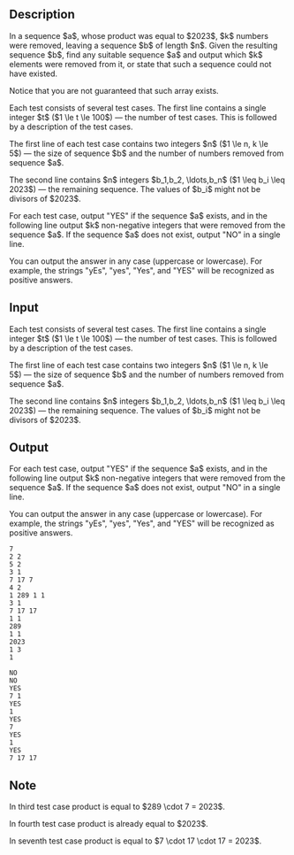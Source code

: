 ## Description

<div><p>In a sequence $a$, whose product was equal to $2023$, $k$ numbers were removed, leaving a sequence $b$ of length $n$. Given the resulting sequence $b$, find any suitable sequence $a$ and output which $k$ elements were removed from it, or state that such a sequence could not have existed.</p><p>Notice that you are not guaranteed that such array exists.</p></div><div class="input-specification"><p>Each test consists of several test cases. The first line contains a single integer $t$ ($1 \le t \le 100$)&nbsp;— the number of test cases. This is followed by a description of the test cases.</p><p>The first line of each test case contains two integers $n$ ($1 \le n, k \le 5$)&nbsp;— the size of sequence $b$ and the number of numbers removed from sequence $a$.</p><p>The second line contains $n$ integers $b_1,b_2, \ldots,b_n$ ($1 \leq b_i \leq 2023$)&nbsp;— the remaining sequence. The values of $b_i$ might not be divisors of $2023$.</p></div><div class="output-specification"><p>For each test case, output "<span class="tex-font-style-tt">YES</span>" if the sequence $a$ exists, and in the following line output $k$ non-negative integers that were removed from the sequence $a$. If the sequence $a$ does not exist, output "<span class="tex-font-style-tt">NO</span>" in a single line.</p><p>You can output the answer in any case (uppercase or lowercase). For example, the strings "<span class="tex-font-style-tt">yEs</span>", "<span class="tex-font-style-tt">yes</span>", "<span class="tex-font-style-tt">Yes</span>", and "<span class="tex-font-style-tt">YES</span>" will be recognized as positive answers.</p></div>

## Input

<p>Each test consists of several test cases. The first line contains a single integer $t$ ($1 \le t \le 100$)&nbsp;— the number of test cases. This is followed by a description of the test cases.</p><p>The first line of each test case contains two integers $n$ ($1 \le n, k \le 5$)&nbsp;— the size of sequence $b$ and the number of numbers removed from sequence $a$.</p><p>The second line contains $n$ integers $b_1,b_2, \ldots,b_n$ ($1 \leq b_i \leq 2023$)&nbsp;— the remaining sequence. The values of $b_i$ might not be divisors of $2023$.</p>

## Output

<p>For each test case, output "<span class="tex-font-style-tt">YES</span>" if the sequence $a$ exists, and in the following line output $k$ non-negative integers that were removed from the sequence $a$. If the sequence $a$ does not exist, output "<span class="tex-font-style-tt">NO</span>" in a single line.</p><p>You can output the answer in any case (uppercase or lowercase). For example, the strings "<span class="tex-font-style-tt">yEs</span>", "<span class="tex-font-style-tt">yes</span>", "<span class="tex-font-style-tt">Yes</span>", and "<span class="tex-font-style-tt">YES</span>" will be recognized as positive answers.</p>





```input1|2,3,6,7,10,11,14,15
7
2 2
5 2
3 1
7 17 7
4 2
1 289 1 1
3 1
7 17 17
1 1
289
1 1
2023
1 3
1
```




```output1
NO
NO
YES
7 1
YES
1
YES
7
YES
1
YES
7 17 17
```



## Note

<p>In third test case product is equal to $289 \cdot 7 = 2023$.</p><p>In fourth test case product is already equal to $2023$.</p><p>In seventh test case product is equal to $7 \cdot 17 \cdot 17 = 2023$.</p>
